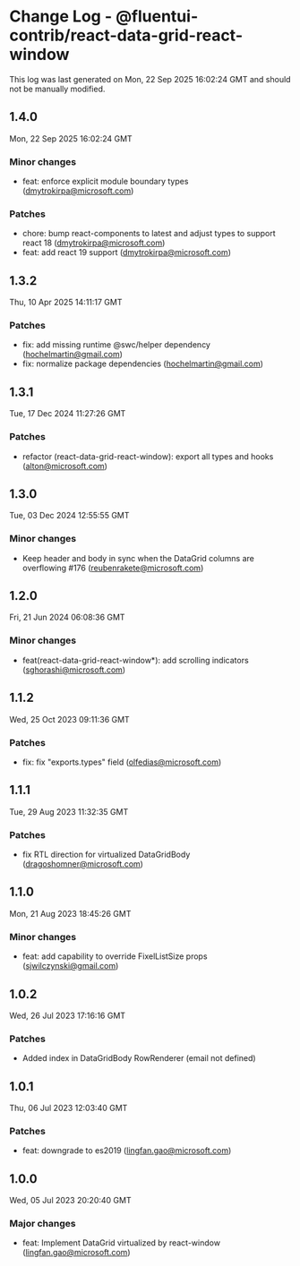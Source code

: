 # Change Log - @fluentui-contrib/react-data-grid-react-window

This log was last generated on Mon, 22 Sep 2025 16:02:24 GMT and should not be manually modified.

<!-- Start content -->

## 1.4.0

Mon, 22 Sep 2025 16:02:24 GMT

### Minor changes

- feat: enforce explicit module boundary types (dmytrokirpa@microsoft.com)

### Patches

- chore: bump react-components to latest and adjust types to support react 18 (dmytrokirpa@microsoft.com)
- feat: add react 19 support (dmytrokirpa@microsoft.com)

## 1.3.2

Thu, 10 Apr 2025 14:11:17 GMT

### Patches

- fix: add missing runtime @swc/helper dependency (hochelmartin@gmail.com)
- fix: normalize package dependencies (hochelmartin@gmail.com)

## 1.3.1

Tue, 17 Dec 2024 11:27:26 GMT

### Patches

- refactor (react-data-grid-react-window): export all types and hooks (alton@microsoft.com)

## 1.3.0

Tue, 03 Dec 2024 12:55:55 GMT

### Minor changes

- Keep header and body in sync when the DataGrid columns are overflowing #176 (reubenrakete@microsoft.com)

## 1.2.0

Fri, 21 Jun 2024 06:08:36 GMT

### Minor changes

- feat(react-data-grid-react-window*): add scrolling indicators (sghorashi@microsoft.com)

## 1.1.2

Wed, 25 Oct 2023 09:11:36 GMT

### Patches

- fix: fix "exports.types" field (olfedias@microsoft.com)

## 1.1.1

Tue, 29 Aug 2023 11:32:35 GMT

### Patches

- fix RTL direction for virtualized DataGridBody (dragoshomner@microsoft.com)

## 1.1.0

Mon, 21 Aug 2023 18:45:26 GMT

### Minor changes

- feat: add capability to override FixelListSize props (sjwilczynski@gmail.com)

## 1.0.2

Wed, 26 Jul 2023 17:16:16 GMT

### Patches

- Added index in DataGridBody RowRenderer (email not defined)

## 1.0.1

Thu, 06 Jul 2023 12:03:40 GMT

### Patches

- feat: downgrade to es2019 (lingfan.gao@microsoft.com)

## 1.0.0

Wed, 05 Jul 2023 20:20:40 GMT

### Major changes

- feat: Implement DataGrid virtualized by react-window (lingfan.gao@microsoft.com)
